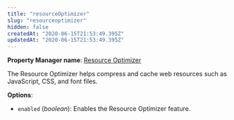 ```yaml
---
title: "resourceOptimizer"
slug: "resourceoptimizer"
hidden: false
createdAt: "2020-06-15T21:53:49.395Z"
updatedAt: "2020-06-15T21:53:49.395Z"
---
```

__Property Manager name__: [Resource Optimizer](https://control.akamai.com/wh/CUSTOMER/AKAMAI/en-US/WEBHELP/property-manager/property-manager-help/csh_lookup.html?id=PM_9046)

The Resource Optimizer helps compress and cache web resources such as JavaScript, CSS, and font files.

__Options__:

<div class="option" markdown="1" id="resourceOptimizer.enabled" >

- `enabled` (_boolean_): Enables the Resource Optimizer feature.

</div>

</div>

<div class="feature" data-feature="resourceOptimizerExtendedCompatibility" markdown="1">
